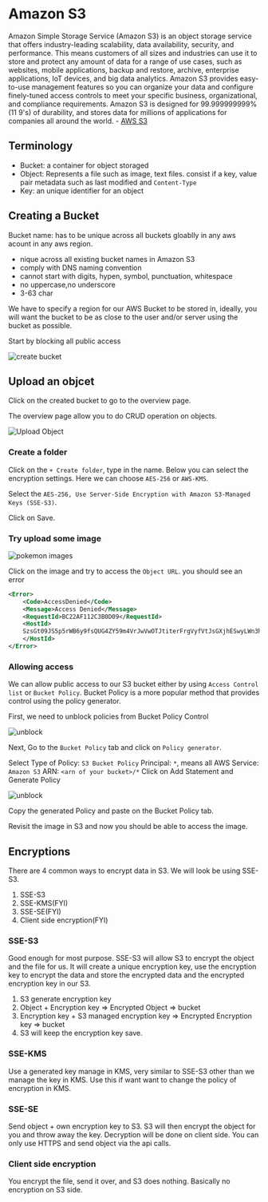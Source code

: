 # Amazon S3

Amazon Simple Storage Service (Amazon S3) is an object storage service that offers industry-leading scalability, data availability, security, and performance. This means customers of all sizes and industries can use it to store and protect any amount of data for a range of use cases, such as websites, mobile applications, backup and restore, archive, enterprise applications, IoT devices, and big data analytics. Amazon S3 provides easy-to-use management features so you can organize your data and configure finely-tuned access controls to meet your specific business, organizational, and compliance requirements. Amazon S3 is designed for 99.999999999% (11 9's) of durability, and stores data for millions of applications for companies all around the world. - [AWS S3](https://aws.amazon.com/s3/)

## Terminology

- Bucket: a container for object storaged
- Object: Represents a file such as image, text files. consist if a key, value pair metadata such as last modified and `Content-Type`
- Key: an unique identifier for an object

## Creating a Bucket

Bucket name: has to be unique across all buckets gloablly in any aws acount in any aws region.

- nique across all existing bucket names in Amazon S3
- comply with DNS naming convention
- cannot start with digits, hypen, symbol, punctuation, whitespace
- no uppercase,no underscore
- 3-63 char

We have to specify a region for our AWS Bucket to be stored in, ideally, you will want the bucket to be as close to the user and/or server using the bucket as possible.

Start by blocking all public access

![create bucket](_media/s3_create_bucket.png)

## Upload an objcet

Click on the created bucket to go to the overview page.

The overview page allow you to do CRUD operation on objects.

![Upload Object](_media/s3_overview.png)

### Create a folder

Click on the `+ Create folder`, type in the name. Below you can select the encryption settings. Here we can choose `AES-256` or `AWS-KMS`.

Select the `AES-256, Use Server-Side Encryption with Amazon S3-Managed Keys (SSE-S3)`.

Click on Save.

### Try upload some image

![pokemon images](_media/s3_pokemon_images.png)

Click on the image and try to access the `Object URL`. you should see an error

```xml
<Error>
	<Code>AccessDenied</Code>
	<Message>Access Denied</Message>
	<RequestId>BC22AF112C3B0D09</RequestId>
	<HostId>
	SzsGt09JS5p5rWB6y9fsQUG4ZY59m4VrJwVwOTJtiterFrgVyfVtJsGXjhESwyLWn3hIcQOxOLQ=
	</HostId>
</Error>
```

### Allowing access

We can allow public access to our S3 bucket either by using `Access Control list` or `Bucket Policy`. Bucket Policy is a more popular method that provides control using the policy generator.

First, we need to unblock policies from Bucket Policy Control

![unblock](_media/s3_unblock_bucket_policy.png)

Next, Go to the `Bucket Policy` tab and click on `Policy generator`.

Select Type of Policy: `S3 Bucket Policy`
Principal: `*`, means all
AWS Service: `Amazon S3`
ARN: `<arn of your bucket>/*`
Click on Add Statement and Generate Policy

![unblock](_media/s3_policy_generator.png)

Copy the generated Policy and paste on the Bucket Policy tab.

Revisit the image in S3 and now you should be able to access the image.

## Encryptions

There are 4 common ways to encrypt data in S3. We will look be using SSE-S3.

1. SSE-S3
2. SSE-KMS(FYI)
3. SSE-SE(FYI)
4. Client side encryption(FYI)

### SSE-S3

Good enough for most purpose. SSE-S3 will allow S3 to encrypt the object and the file for us. It will create a unique encryption key, use the encryption key to encrypt the data and store the encrypted data and the encrypted encryption key in our S3.

1. S3 generate encryption key
2. Object + Encryption key => Encrypted Object => bucket
3. Encryption key + S3 managed encryption key => Encrypted Encryption key => bucket
4. S3 will keep the encryption key save.

### SSE-KMS

Use a generated key manage in KMS, very similar to SSE-S3 other than we manage the key in KMS. Use this if want want to change the policy of encryption in KMS.

### SSE-SE

Send object + own encryption key to S3. S3 will then encrypt the object for you and throw away the key. Decryption will be done on client side. You can only use HTTPS and send object via the api calls.

### Client side encryption

You encrypt the file, send it over, and S3 does nothing. Basically no encryption on S3 side.
